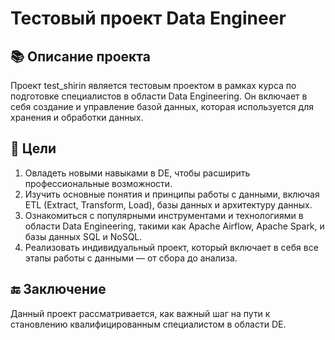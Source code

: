# Тестовый проект Data Engineer

## 📚 Описание проекта

Проект test_shirin является тестовым проектом в рамках курса по подготовке специалистов в области Data Engineering. Он включает в себя создание и управление базой данных, которая используется для хранения и обработки данных.

## 🎯 Цели

1. Овладеть новыми навыками в DE, чтобы расширить профессиональные возможности.
2. Изучить основные понятия и принципы работы с данными, включая ETL (Extract, Transform, Load), базы данных и архитектуру данных.
3. Ознакомиться с популярными инструментами и технологиями в области Data Engineering, такими как Apache Airflow, Apache Spark, и базы данных SQL и NoSQL.
4. Реализовать индивидуальный проект, который включает в себя все этапы работы с данными — от сбора до анализа.

## 🔚 Заключение
Данный проект рассматривается, как важный шаг на пути к становлению квалифицированным специалистом в области DE. 